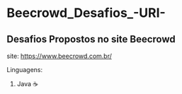 # Beecrowd_Desafios_-URI-

## Desafios Propostos no site Beecrowd

site: https://www.beecrowd.com.br/

Linguagens:
1. Java ☕
